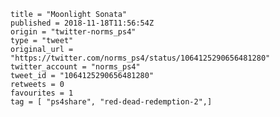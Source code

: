 ```
title = "Moonlight Sonata"
published = 2018-11-18T11:56:54Z
origin = "twitter-norms_ps4"
type = "tweet"
original_url = "https://twitter.com/norms_ps4/status/1064125290656481280"
twitter_account = "norms_ps4"
tweet_id = "1064125290656481280"
retweets = 0
favourites = 1
tag = [ "ps4share", "red-dead-redemption-2",]
```

<p class='image'><img src='https://mnf.m17s.net/2018/11/18/DsSIT5BWsAA5vZo.jpg' alt=''></p>

